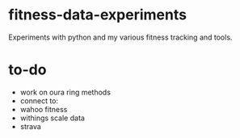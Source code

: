 # fitness-data-experiments
Experiments with python and my various fitness tracking and tools.

# to-do
* work on oura ring methods
* connect to:
* wahoo fitness
* withings scale data
* strava
